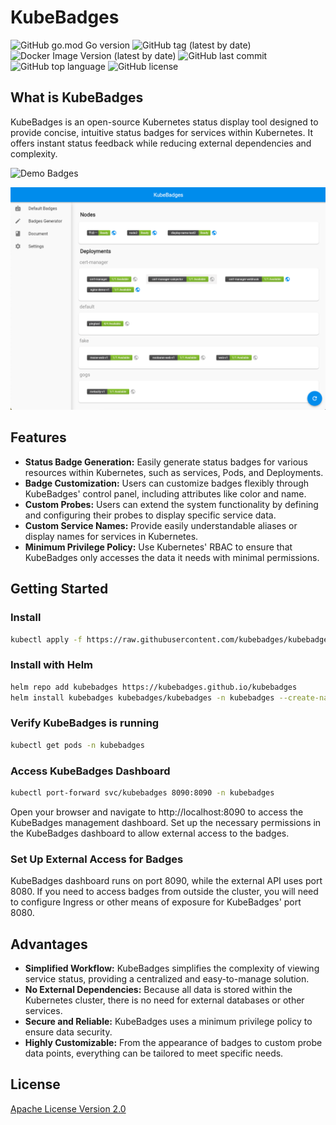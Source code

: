 # KubeBadges
![GitHub go.mod Go version](https://img.shields.io/github/go-mod/go-version/kubebadges/kubebadges)
![GitHub tag (latest by date)](https://img.shields.io/github/v/tag/kubebadges/kubebadges?label=version)
![Docker Image Version (latest by date)](https://img.shields.io/docker/v/neosu/kubebadges?label=docker%20version)
![GitHub last commit](https://img.shields.io/github/last-commit/kubebadges/kubebadges)
![GitHub top language](https://img.shields.io/github/languages/top/kubebadges/kubebadges)
![GitHub license](https://img.shields.io/github/license/kubebadges/kubebadges)

## What is KubeBadges
KubeBadges is an open-source Kubernetes status display tool designed to provide concise, intuitive status badges for services within Kubernetes. It offers instant status feedback while reducing external dependencies and complexity.

![Demo Badges](https://kubebadges.tcode.ltd/badges/kube/deployment/kubebadges/kubebadges)

![screenshot](docs/images/index.png)

## Features

- **Status Badge Generation:** Easily generate status badges for various resources within Kubernetes, such as services, Pods, and Deployments.
- **Badge Customization:** Users can customize badges flexibly through KubeBadges' control panel, including attributes like color and name.
- **Custom Probes:** Users can extend the system functionality by defining and configuring their probes to display specific service data.
- **Custom Service Names:** Provide easily understandable aliases or display names for services in Kubernetes.
- **Minimum Privilege Policy:** Use Kubernetes' RBAC to ensure that KubeBadges only accesses the data it needs with minimal permissions.

## Getting Started

### Install
```bash
kubectl apply -f https://raw.githubusercontent.com/kubebadges/kubebadges/main/manifests/install.yaml
```

### Install with Helm
```bash
helm repo add kubebadges https://kubebadges.github.io/kubebadges
helm install kubebadges kubebadges/kubebadges -n kubebadges --create-namespace
```

### Verify KubeBadges is running
```bash
kubectl get pods -n kubebadges
```

### Access KubeBadges Dashboard
```bash
kubectl port-forward svc/kubebadges 8090:8090 -n kubebadges
```
Open your browser and navigate to http://localhost:8090 to access the KubeBadges management dashboard.
Set up the necessary permissions in the KubeBadges dashboard to allow external access to the badges.

### Set Up External Access for Badges
KubeBadges dashboard runs on port 8090, while the external API uses port 8080. If you need to access badges from outside the cluster, you will need to configure Ingress or other means of exposure for KubeBadges' port 8080.


## Advantages

- **Simplified Workflow:** KubeBadges simplifies the complexity of viewing service status, providing a centralized and easy-to-manage solution.
- **No External Dependencies:** Because all data is stored within the Kubernetes cluster, there is no need for external databases or other services.
- **Secure and Reliable:** KubeBadges uses a minimum privilege policy to ensure data security.
- **Highly Customizable:** From the appearance of badges to custom probe data points, everything can be tailored to meet specific needs.

## License
[Apache License Version 2.0](./LICENSE)
